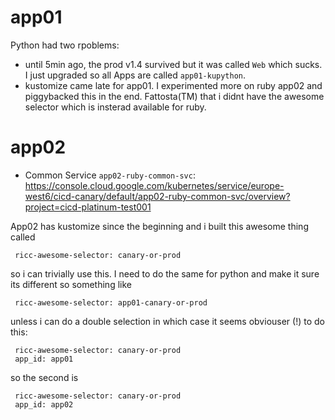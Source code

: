 
# app01 
Python had two rpoblems:

* until 5min ago, the prod v1.4 survived but it was called `Web` which sucks. 
  I just upgraded so all Apps are called `app01-kupython`.
* kustomize came late for app01. I experimented more on ruby app02 and piggybacked this in the end.
  Fattosta(TM) that i didnt have the awesome selector which is insterad available for ruby.

# app02

* Common Service  `app02-ruby-common-svc`: https://console.cloud.google.com/kubernetes/service/europe-west6/cicd-canary/default/app02-ruby-common-svc/overview?project=cicd-platinum-test001

App02 has kustomize since the beginning and i built this awesome thing called

     ricc-awesome-selector: canary-or-prod

so i can trivially use this. I need to do the same for python and make it sure its different
so something like

     ricc-awesome-selector: app01-canary-or-prod

unless i can do a double selection in which case it seems obviouser (!) to do this:

     ricc-awesome-selector: canary-or-prod
     app_id: app01

so the second is  

     ricc-awesome-selector: canary-or-prod
     app_id: app02

